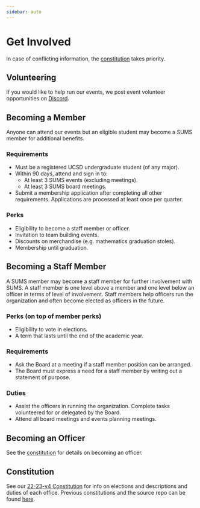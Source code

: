 ```yaml
---
sidebar: auto
---
```


# Get Involved

In case of conflicting information, the [constitution](#constitution) takes priority.

## Volunteering

If you would like to help run our events, we post event volunteer opportunities on [Discord](https://discord.gg/XVVeGHXGTt).

## Becoming a Member

Anyone can attend our events but an eligible student may become a SUMS member for additional benefits.

### Requirements

* Must be a registered UCSD undergraduate student (of any major).
* Within 90 days, attend and sign in to:
  * At least 3 SUMS events (excluding meetings).
  * At least 3 SUMS board meetings.
* Submit a membership application after completing all other requirements. Applications are processed at least once per quarter.

<Participation></Participation>


### Perks

* Eligibility to become a staff member or officer.
* Invitation to team building events.
* Discounts on merchandise (e.g. mathematics graduation stoles).
* Membership until graduation.

## Becoming a Staff Member

A SUMS member may become a staff member for further involvement with SUMS.
A staff member is one level above a member and one level below an officer in terms of level of involvement.
Staff members help officers run the organization and often become elected as officers in the future.

### Perks (on top of member perks)

* Eligibility to vote in elections.
* A term that lasts until the end of the academic year.

### Requirements

* Ask the Board at a meeting if a staff member position can be arranged.
* The Board must express a need for a staff member by writing out a statement of purpose.

### Duties

* Assist the officers in running the organization.
  Complete tasks volunteered for or delegated by the Board.
* Attend all board meetings and events planning meetings.

## Becoming an Officer

See the [constitution](#constitution) for details on becoming an officer.

## Constitution

See our [22-23-v4 Constitution](https://github.com/UCSD-SUMS/constitution/releases/download/22-23-v4/constitution.pdf) for info on elections and descriptions and duties of each office.
Previous constitutions and the source repo can be found [here](https://github.com/UCSD-SUMS/constitution/releases).
